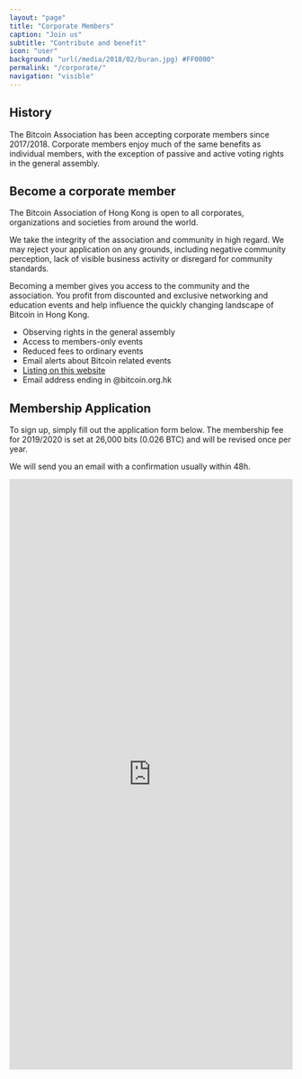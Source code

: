 ```yaml
---
layout: "page"
title: "Corporate Members"
caption: "Join us"
subtitle: "Contribute and benefit"
icon: "user"
background: "url(/media/2018/02/buran.jpg) #FF0000"
permalink: "/corporate/"
navigation: "visible"
---
```


## History

The Bitcoin Association has been accepting corporate members since 2017/2018. Corporate members enjoy much of the same benefits as individual members, with the exception of passive and active voting rights in the general assembly.

## Become a corporate member

The Bitcoin Association of Hong Kong is open to all corporates, organizations and societies from around the world.

We take the integrity of the association and community in high regard. We may reject your application on any grounds, including negative community perception, lack of visible business activity or disregard for community standards.

Becoming a member gives you access to the community and the association. You profit from discounted and exclusive networking and education events and help influence the quickly changing landscape of Bitcoin in Hong Kong.

- Observing rights in the general assembly
- Access to members-only events
- Reduced fees to ordinary events
- Email alerts about Bitcoin related events
- [Listing on this website](/members)
- Email address ending in @bitcoin.org.hk


## Membership Application

To sign up, simply fill out the application form below. The membership fee for 2019/2020 is set at 26,000 bits (0.026 BTC) and will be revised once per year.

We will send you an email with a confirmation usually within 48h.

<iframe src="https://docs.google.com/forms/d/e/1FAIpQLSeE0WpDicq1UhNL1rOpU4MJv6iAVClGZZNZhmUf4YLBRm1k0g/viewform?embedded=true" width="100%" height="1050" frameborder="0" marginheight="0" marginwidth="0">Loading...</iframe>
